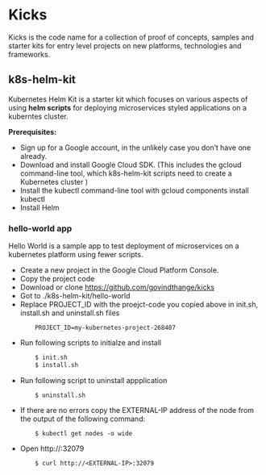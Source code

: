 # Kicks

Kicks is the code name for a collection of proof of concepts, samples and starter kits for entry level projects on new platforms, technologies and frameworks.

## k8s-helm-kit

Kubernetes Helm Kit is a starter kit which focuses on various aspects of using **helm scripts** for deploying microservices styled applications on a kuberntes cluster.

**Prerequisites:**

 * Sign up for a Google account, in the unlikely case you don’t have one already.
 * Download and install Google Cloud SDK. (This includes the gcloud command-line tool, which k8s-helm-kit scripts need to create a Kubernetes cluster )
 * Install the kubectl command-line tool with gcloud components install kubectl
 * Install Helm

### hello-world app

Hello World is a sample app to test deployment of microservices on a kubernetes platform using fewer scripts.

 * Create a new project in the Google Cloud Platform Console.
 * Copy the project code
 * Download or clone https://github.com/govindthange/kicks
 * Got to ./k8s-helm-kit/hello-world
 * Replace PROJECT_ID with the proejct-code you copied above in init.sh, install.sh and uninstall.sh files
	```
		PROJECT_ID=my-kubernetes-project-268407
	```
 * Run following scripts to initialze and install
	```sh
		$ init.sh
		$ install.sh
	```
 * Run following script to uninstall appplication
	```
		$ uninstall.sh
	```
 * If there are no errors copy the EXTERNAL-IP address of the node from the output of the following command:
	```
		$ kubectl get nodes -o wide
	```
 * Open http://<EXTERNAL-IP>:32079 
	```
		$ curl http://<EXTERNAL-IP>:32079
	```
